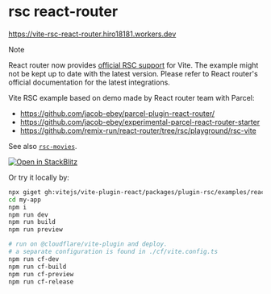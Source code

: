 # rsc react-router

https://vite-rsc-react-router.hiro18181.workers.dev

> [!NOTE]
> React router now provides [official RSC support](https://reactrouter.com/how-to/react-server-components) for Vite. The example might not be kept up to date with the latest version. Please refer to React router's official documentation for the latest integrations.

Vite RSC example based on demo made by React router team with Parcel:

- https://github.com/jacob-ebey/parcel-plugin-react-router/
- https://github.com/jacob-ebey/experimental-parcel-react-router-starter
- https://github.com/remix-run/react-router/tree/rsc/playground/rsc-vite

See also [`rsc-movies`](https://github.com/hi-ogawa/rsc-movies/).

[![Open in StackBlitz](https://developer.stackblitz.com/img/open_in_stackblitz.svg)](https://stackblitz.com/github/vitejs/vite-plugin-react/tree/main/packages/plugin-rsc/examples/react-router?file=src%2Froutes%2Froot.tsx)

Or try it locally by:

```sh
npx giget gh:vitejs/vite-plugin-react/packages/plugin-rsc/examples/react-router my-app
cd my-app
npm i
npm run dev
npm run build
npm run preview

# run on @cloudflare/vite-plugin and deploy.
# a separate configuration is found in ./cf/vite.config.ts
npm run cf-dev
npm run cf-build
npm run cf-preview
npm run cf-release
```
